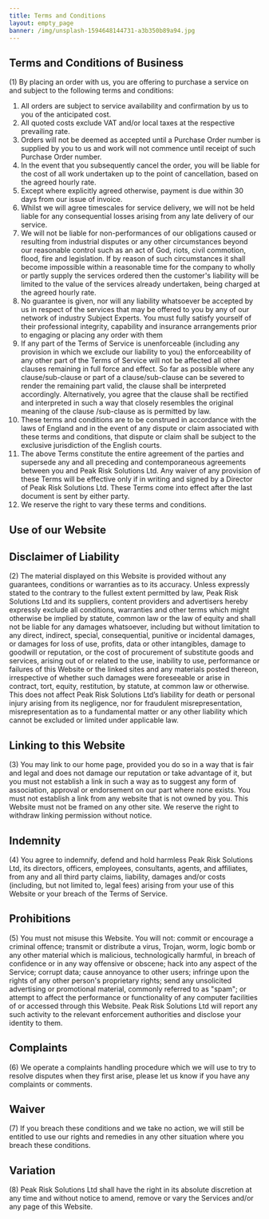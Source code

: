 ```yaml
---
title: Terms and Conditions
layout: empty_page
banner: /img/unsplash-1594648144731-a3b350b89a94.jpg
---
```


## Terms and Conditions of Business

(1) By placing an order with us, you are offering to purchase a service on and subject to the following terms and conditions:

1. All orders are subject to service availability and confirmation by us to you of the anticipated cost.
1. All quoted costs exclude VAT and/or local taxes at the respective prevailing rate.
1. Orders will not be deemed as accepted until a Purchase Order number is supplied by you to us and work will not commence until receipt of such Purchase Order number.
1. In the event that you subsequently cancel the order, you will be liable for the cost of all work undertaken up to the point of cancellation, based on the agreed hourly rate.
1. Except where explicitly agreed otherwise, payment is due within 30 days from our issue of invoice.
1. Whilst we will agree timescales for service delivery, we will not be held liable for any consequential losses arising from any late delivery of our service.
1. We will not be liable for non-performances of our obligations caused or resulting from industrial disputes or any other circumstances beyond our reasonable control such as an act of God, riots, civil commotion, flood, fire and legislation. If by reason of such circumstances it shall become impossible within a reasonable time for the company to wholly or partly supply the services ordered then the customer's liability will be limited to the value of the services already undertaken, being charged at the agreed hourly rate.
1. No guarantee is given, nor will any liability whatsoever be accepted by us in respect of the services that may be offered to you by any of our network of industry Subject Experts. You must fully satisfy yourself of their professional integrity, capability and insurance arrangements prior to engaging or placing any order with them
1. If any part of the Terms of Service is unenforceable (including any provision in which we exclude our liability to you) the enforceability of any other part of the Terms of Service will not be affected all other clauses remaining in full force and effect. So far as possible where any clause/sub-clause or part of a clause/sub-clause can be severed to render the remaining part valid, the clause shall be interpreted accordingly. Alternatively, you agree that the clause shall be rectified and interpreted in such a way that closely resembles the original meaning of the clause /sub-clause as is permitted by law.
1. These terms and conditions are to be construed in accordance with the laws of England and in the event of any dispute or claim associated with these terms and conditions, that dispute or claim shall be subject to the exclusive jurisdiction of the English courts.
1. The above Terms constitute the entire agreement of the parties and supersede any and all preceding and contemporaneous agreements between you and Peak Risk Solutions Ltd. Any waiver of any provision of these Terms will be effective only if in writing and signed by a Director of Peak Risk Solutions Ltd. These Terms come into effect after the last document is sent by either party.
1. We reserve the right to vary these terms and conditions.


## Use of our Website


## Disclaimer of Liability

(2) The material displayed on this Website is provided without any guarantees, conditions or warranties as to its accuracy. 
Unless expressly stated to the contrary to the fullest extent permitted by law, Peak Risk Solutions Ltd and its suppliers, content providers and advertisers hereby expressly exclude all conditions, warranties and other terms which might otherwise be implied by statute, common law or the law of equity and shall not be liable for any damages whatsoever, including but without limitation to any direct, indirect, special, consequential, punitive or incidental damages, or damages for loss of use, profits, data or other intangibles, damage to goodwill or reputation, or the cost of procurement of substitute goods and services, arising out of or related to the use, inability to use, performance or failures of this Website or the linked sites and any materials posted thereon, irrespective of whether such damages were foreseeable or arise in contract, tort, equity, restitution, by statute, at common law or otherwise. This does not affect Peak Risk Solutions Ltd’s liability for death or personal injury arising from its negligence, nor for fraudulent misrepresentation, misrepresentation as to a fundamental matter or any other liability which cannot be excluded or limited under applicable law.


## Linking to this Website

(3) You may link to our home page, provided you do so in a way that is fair and legal and does not damage our reputation or take advantage of it, but you must not establish a link in such a way as to suggest any form of association, approval or endorsement on our part where none exists. You must not establish a link from any website that is not owned by you. This Website must not be framed on any other site. We reserve the right to withdraw linking permission without notice.


## Indemnity

(4) You agree to indemnify, defend and hold harmless Peak Risk Solutions Ltd, its directors, officers, employees, consultants, agents, and affiliates, from any and all third party claims, liability, damages and/or costs (including, but not limited to, legal fees) arising from your use of this Website or your breach of the Terms of Service.


## Prohibitions

(5) You must not misuse this Website. You will not: commit or encourage a criminal offence; transmit or distribute a virus, Trojan, worm, logic bomb or any other material which is malicious, technologically harmful, in breach of confidence or in any way offensive or obscene; hack into any aspect of the Service; corrupt data; cause annoyance to other users; infringe upon the rights of any other person's proprietary rights; send any unsolicited advertising or promotional material, commonly referred to as "spam"; or attempt to affect the performance or functionality of any computer facilities of or accessed through this Website. Peak Risk Solutions Ltd will report any such activity to the relevant enforcement authorities and disclose your identity to them.


## Complaints

(6) We operate a complaints handling procedure which we will use to try to resolve disputes when they first arise, please let us know if you have any complaints or comments.


## Waiver

(7) If you breach these conditions and we take no action, we will still be entitled to use our rights and remedies in any other situation where you breach these conditions.


## Variation

(8) Peak Risk Solutions Ltd shall have the right in its absolute discretion at any time and without notice to amend, remove or vary the Services and/or any page of this Website.
